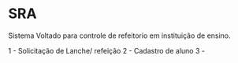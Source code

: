 # SRA
Sistema Voltado para controle de refeitorio em instituição de ensino.

  1 - Solicitação de Lanche/ refeição
  2 - Cadastro de aluno
  3 - 
